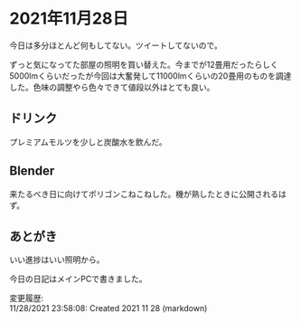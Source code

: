 # 2021年11月28日

今日は多分ほとんど何もしてない。ツイートしてないので。

ずっと気になってた部屋の照明を買い替えた。今までが12畳用だったらしく5000lmくらいだったが今回は大奮発して11000lmくらいの20畳用のものを調達した。色味の調整やら色々できて値段以外はとても良い。

## ドリンク

プレミアムモルツを少しと炭酸水を飲んだ。

## Blender

来たるべき日に向けてポリゴンこねこねした。機が熟したときに公開されるはず。

## あとがき

いい進捗はいい照明から。

今日の日記はメインPCで書きました。

変更履歴:  
11/28/2021 23:58:08: Created 2021 11 28 (markdown)  
